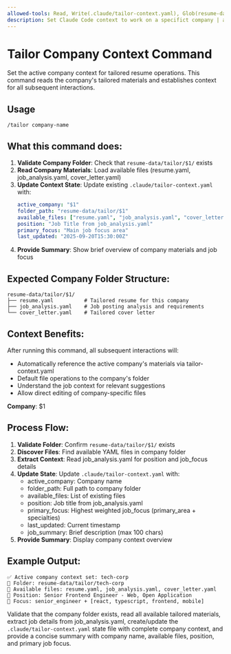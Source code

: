 ```yaml
---
allowed-tools: Read, Write(.claude/tailor-context.yaml), Glob(resume-data/tailor/**)
description: Set Claude Code context to work on a specifict company | argument-hint: company-name
---
```


# Tailor Company Context Command

Set the active company context for tailored resume operations. This command reads the company's tailored materials and establishes context for all subsequent interactions.

## Usage
```
/tailor company-name
```

## What this command does:

1. **Validate Company Folder**: Check that `resume-data/tailor/$1/` exists
2. **Read Company Materials**: Load available files (resume.yaml, job_analysis.yaml, cover_letter.yaml)
3. **Update Context State**: Update existing `.claude/tailor-context.yaml` with:
   ```yaml
   active_company: "$1"
   folder_path: "resume-data/tailor/$1"
   available_files: ["resume.yaml", "job_analysis.yaml", "cover_letter.yaml"]
   position: "Job Title from job_analysis.yaml"
   primary_focus: "Main job focus area"
   last_updated: "2025-09-20T15:30:00Z"
   ```
4. **Provide Summary**: Show brief overview of company materials and job focus

## Expected Company Folder Structure:
```
resume-data/tailor/$1/
├── resume.yaml          # Tailored resume for this company
├── job_analysis.yaml    # Job posting analysis and requirements
└── cover_letter.yaml    # Tailored cover letter
```

## Context Benefits:
After running this command, all subsequent interactions will:
- Automatically reference the active company's materials via tailor-context.yaml
- Default file operations to the company's folder
- Understand the job context for relevant suggestions
- Allow direct editing of company-specific files

**Company**: $1

## Process Flow:

1. **Validate Folder**: Confirm `resume-data/tailor/$1/` exists
2. **Discover Files**: Find available YAML files in company folder
3. **Extract Context**: Read job_analysis.yaml for position and job_focus details
4. **Update State**: Update `.claude/tailor-context.yaml` with:
   - active_company: Company name
   - folder_path: Full path to company folder
   - available_files: List of existing files
   - position: Job title from job_analysis.yaml
   - primary_focus: Highest weighted job_focus (primary_area + specialties)
   - last_updated: Current timestamp
   - job_summary: Brief description (max 100 chars)
5. **Provide Summary**: Display company context overview

## Example Output:
```
✅ Active company context set: tech-corp
📁 Folder: resume-data/tailor/tech-corp
📄 Available files: resume.yaml, job_analysis.yaml, cover_letter.yaml
🎯 Position: Senior Frontend Engineer - Web, Open Application
🔧 Focus: senior_engineer + [react, typescript, frontend, mobile]
```

Validate that the company folder exists, read all available tailored materials, extract job details from job_analysis.yaml, create/update the `.claude/tailor-context.yaml` state file with complete company context, and provide a concise summary with company name, available files, position, and primary job focus.